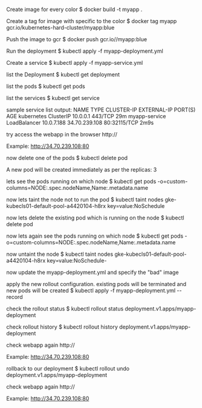 Create image for every color
$ docker build -t myapp .

Create a tag for image with specific to the color
$ docker tag myapp  gcr.io/kubernetes-hard-cluster/myapp:blue

Push the image to gcr
$ docker push gcr.io/<project-name>/myapp:blue

Run the deployment 
$ kubectl apply -f myapp-deployment.yml

Create a service
$ kubectl apply -f myapp-service.yml

list the Deployment
$ kubectl get deployment 

list the pods
$ kubectl get pods

list the services
$ kubectl get service

sample service list output:
NAME            TYPE           CLUSTER-IP   EXTERNAL-IP     PORT(S)        AGE
kubernetes      ClusterIP      10.0.0.1     <none>          443/TCP        29m
myapp-service   LoadBalancer   10.0.7.188   34.70.239.108   80:32115/TCP   2m9s

try access the webapp in the browser
http://<LB-Service IP>

Example:
http://34.70.239.108:80

now delete one of the pods
$ kubectl delete pod <pod-name>

A new pod will be created immediately as per the replicas: 3

lets see the pods running on which node
$ kubectl get pods -o=custom-columns=NODE:.spec.nodeName,Name:.metadata.name

now lets taint the node not to run the pod
$ kubectl taint nodes gke-kubecls01-default-pool-a4420104-h8rx key=value:NoSchedule

now lets delete the existing pod which is running on the node
$ kubectl delete pod <pod-name>

now lets again see the pods running on which node
$ kubectl get pods -o=custom-columns=NODE:.spec.nodeName,Name:.metadata.name

now untaint the node
$ kubectl taint nodes gke-kubecls01-default-pool-a4420104-h8rx key=value:NoSchedule-

now update the myapp-deployment.yml and specify the "bad" image

apply the new rollout configuration. existing pods will be terminated and new pods will be created
$ kubectl apply -f myapp-deployment.yml --record

check the rollout status
$ kubectl rollout status deployment.v1.apps/myapp-deployment

check rollout history
$ kubectl rollout history deployment.v1.apps/myapp-deployment

check webapp again
http://<LB-Service IP>

Example:
http://34.70.239.108:80

rollback to our deployment
$ kubectl rollout undo deployment.v1.apps/myapp-deployment

check webapp again
http://<LB-Service IP>

Example:
http://34.70.239.108:80

